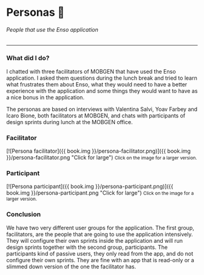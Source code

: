 # Personas 👫
###### People that use the Enso application
---

### What did I do?
I chatted with three facilitators of MOBGEN that have used the Enso application. I asked them questions during the lunch break and tried to learn what frustrates them about Enso, what they would need to have a better experience with the application and some things they would want to have as a nice bonus in the application.

The personas are based on interviews with Valentina Salvi, Yoav Farbey and Icaro Bione, both facilitators at MOBGEN, and chats with participants of design sprints during lunch at the MOBGEN office.

### Facilitator
[![Persona facilitator]({{ book.img }}/persona-facilitator.png)]({{ book.img }}/persona-facilitator.png "Click for large")
<span style="font-size: 85%">Click on the image for a larger version.</span>

### Participant
[![Persona participant]({{ book.img }}/persona-participant.png)]({{ book.img }}/persona-participant.png "Click for large")
<span style="font-size: 85%">Click on the image for a larger version.</span>

### Conclusion
We have two very different user groups for the application. The first group, facilitators, are the people that are going to use the application intensively. They will configure their own sprints inside the application and will run design sprints together with the second group, participants. The participants kind of passive users, they only read from the app, and do not configure their own sprints. They are fine with an app that is read-only or a slimmed down version of the one the facilitator has.